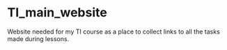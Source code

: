 # TI_main_website
Website needed for my TI course as a place to collect links to all the tasks made during lessons.
